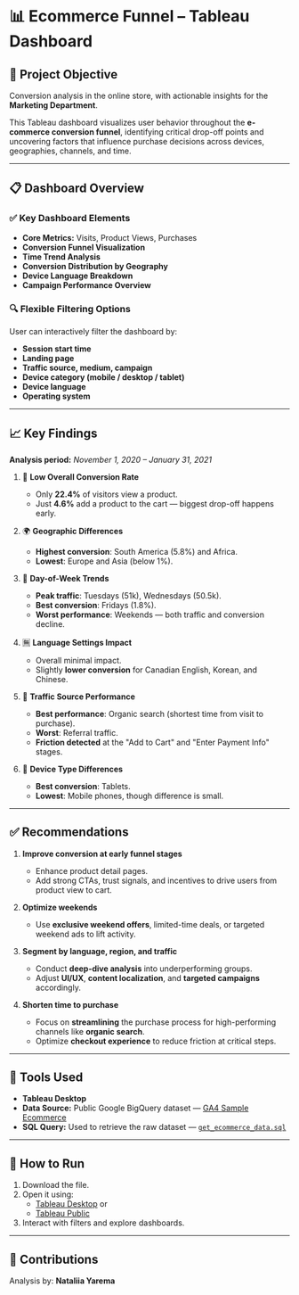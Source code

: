 # 📊 Ecommerce Funnel – Tableau Dashboard

## 🎯 Project Objective

Conversion analysis in the online store, with actionable insights for the **Marketing Department**.

This Tableau dashboard visualizes user behavior throughout the **e-commerce conversion funnel**, identifying critical drop-off points and uncovering factors that influence purchase decisions across devices, geographies, channels, and time.

---

## 📋 Dashboard Overview

### ✅ **Key Dashboard Elements**
- **Core Metrics:** Visits, Product Views, Purchases
- **Conversion Funnel Visualization**
- **Time Trend Analysis**
- **Conversion Distribution by Geography**
- **Device Language Breakdown**
- **Campaign Performance Overview**

### 🔍 **Flexible Filtering Options**
User can interactively filter the dashboard by:
- **Session start time**
- **Landing page**
- **Traffic source, medium, campaign**
- **Device category (mobile / desktop / tablet)**
- **Device language**
- **Operating system**

---

## 📈 Key Findings  
**Analysis period:** *November 1, 2020 – January 31, 2021*

1. 🧊 **Low Overall Conversion Rate**
   - Only **22.4%** of visitors view a product.
   - Just **4.6%** add a product to the cart — biggest drop-off happens early.

2. 🌍 **Geographic Differences**
   - **Highest conversion**: South America (5.8%) and Africa.
   - **Lowest**: Europe and Asia (below 1%).

3. 📆 **Day-of-Week Trends**
   - **Peak traffic**: Tuesdays (51k), Wednesdays (50.5k).
   - **Best conversion**: Fridays (1.8%).
   - **Worst performance**: Weekends — both traffic and conversion decline.

4. 🈚 **Language Settings Impact**
   - Overall minimal impact.
   - Slightly **lower conversion** for Canadian English, Korean, and Chinese.

5. 🔗 **Traffic Source Performance**
   - **Best performance**: Organic search (shortest time from visit to purchase).
   - **Worst**: Referral traffic.
   - **Friction detected** at the "Add to Cart" and "Enter Payment Info" stages.

6. 📱 **Device Type Differences**
   - **Best conversion**: Tablets.
   - **Lowest**: Mobile phones, though difference is small.

---

## ✅ Recommendations

1. **Improve conversion at early funnel stages**
   - Enhance product detail pages.
   - Add strong CTAs, trust signals, and incentives to drive users from product view to cart.

2. **Optimize weekends**
   - Use **exclusive weekend offers**, limited-time deals, or targeted weekend ads to lift activity.

3. **Segment by language, region, and traffic**
   - Conduct **deep-dive analysis** into underperforming groups.
   - Adjust **UI/UX**, **content localization**, and **targeted campaigns** accordingly.

4. **Shorten time to purchase**
   - Focus on **streamlining** the purchase process for high-performing channels like **organic search**.
   - Optimize **checkout experience** to reduce friction at critical steps.

---

## 🧰 Tools Used

- **Tableau Desktop**
- **Data Source:** Public Google BigQuery dataset — [GA4 Sample Ecommerce](https://console.cloud.google.com/bigquery?p=bigquery-public-data&d=ga4_obfuscated_sample_ecommerce&t=events_20210131&page=table)
- **SQL Query:** Used to retrieve the raw dataset — [`get_ecommerce_data.sql`](get_ecommerce_data.sql)

---

## 📌 How to Run

1.  Download the file.
2. Open it using:
   - [Tableau Desktop](https://www.tableau.com/products/desktop) or
   - [Tableau Public](https://public.tableau.com/app/discover) 
3. Interact with filters and explore dashboards.

---

## 🙌 Contributions

Analysis by: **Nataliia Yarema**  
